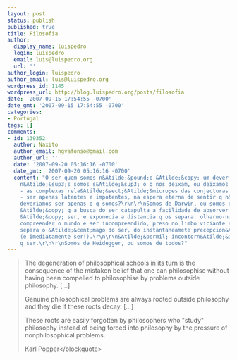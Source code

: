 ```yaml
---
layout: post
status: publish
published: true
title: Filosofia
author:
  display_name: luispedro
  login: luispedro
  email: luis@luispedro.org
  url: ''
author_login: luispedro
author_email: luis@luispedro.org
wordpress_id: 1145
wordpress_url: http://blog.luispedro.org/posts/filosofia
date: '2007-09-15 17:54:55 -0700'
date_gmt: '2007-09-15 17:54:55 -0700'
categories:
- Portugal
tags: []
comments:
- id: 139352
  author: Naxito
  author_email: hgvafonso@gmail.com
  author_url: ''
  date: '2007-09-20 05:16:16 -0700'
  date_gmt: '2007-09-20 05:16:16 -0700'
  content: "O ser quem somos n&Atilde;&pound;o &Atilde;&copy; um dever que nos assiste,
    n&Atilde;&sup3;s somos s&Atilde;&sup3; o q nos deixam, ou deixamos que nos permitam
    - as complexas rela&Atilde;&sect;&Atilde;&micro;es das conjecturas envolventes
    - ser apenas latentes e impotentes, na espera eterna de sentir q n&Atilde;&pound;o
    deveriamos ser apenas o q somos?\r\n\r\nSomos de Darwin, ou somos de n&Atilde;&sup3;s?\r\n\r\nCerto
    &Atilde;&copy; q a busca do ser catapulta a facilidade de absorver o q n&Atilde;&pound;o
    &Atilde;&copy; ser, e exponecia a distancia q os separa: olharmo-nos &Atilde;&copy;
    compreender o mundo e ser incompreendido, preso no limbo viciante e infito que
    separa o &Atilde;&cent;mago do ser, do instantaneamete precepcion&Atilde;&iexcl;vel
    (e imediatamente ser!).\r\n\r\n&Atilde;&permil; incontorn&Atilde;&iexcl;vel, temos
    q ser.\r\n\r\nSomos de Heidegger, ou somos de todos?"
---
```

<blockquote>The degeneration of philosophical schools in its turn is the consequence of the mistaken belief that one can philosophise without having been compelled to philosophise by problems outside philosophy. [...]</p>
<p>Genuine philosophical problems are always rooted outside philosophy and they die if these roots decay. [...]</p>
<p>These roots are easily forgotten by philosophers who "study" philosophy instead of being forced into philosophy by the pressure of nonphilosophical problems.</p>
<p>Karl Popper<&#47;blockquote></p>
